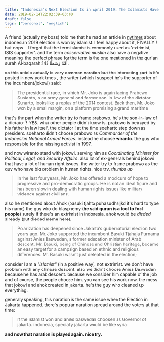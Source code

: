 ```yaml
---
title: "Indonesia’s Next Election Is in April 2019. The Islamists Have Already Won. Really ?"
date: 2019-02-14T22:02:39+03:00
draft: false
tags: ["personal", "english"]
---
```


 A friend (actually my boss) told me that he read an article in [nytimes](https://www.nytimes.com/2019/02/14/opinion/indonesia-election-religion-islam-islamists.html) about indonesian 2019 election is won by islamist. I feel happy about it, FINALLY ! but oops... I forgot that the term islamist is commonly used as 'extrimist, ISIS supporter'. and the term *conservative muslim* also have a negative meaning. the perfect phrase for the term is the one mentioned in the qur'an surah Al-baqarah:143 أُمَّةً وَسَطًا.  

so this article actually is very common naration but the interesting part is it's posted in new york times , the writer (which I suspect he's the supporter of the incumbent/jokowi) said:

> The presidential race, in which Mr. Joko is again facing Prabowo Subianto, a ex-army general and former son-in-law of the dictator Suharto, looks like a replay of the 2014 contest. Back then, Mr. Joko won by a small margin, on a platform promising a grand maritime 

that's the part when the writer try to frame prabowo. he's the son-in-law of a dictator ? YES. what other people didn't know is. prabowo is betrayed by his father in law itself, the dictator ! at the time soeharto step down as president. soeharto didn't choose prabowo as *Commander of the Indonesian National Armed Forces*. instead he choose **wiranto**. the guy who responsible for the missing activist in 1997.

and now wiranto stand with jokowi. serving him as *Coordinating Minister for Political, Legal, and Security Affairs*. also lot of ex-generals behind jokowi that have a lot of human right issues. the writer try to frame prabowo as the guy who have big problem in human rights. nice try. *thumbs up*

> In the last four years, Mr. Joko has offered a modicum of hope to progressive and pro-democratic groups. He is not an ideal figure and has been slow in dealing with human rights issues like military violence against civilians.

also he mentioned about Ahok (basuki tjahta puhasudhaljkd it's hard to type his name) the guy who do blasphemy (**he said quran is a tool to fool people**) surely if there's an extrimist in indonesia. ahok would be *dieded* already (put dieded meme here). 

> Polarization has deepened since Jakarta’s gubernatorial election two years ago. Mr. Joko supported the incumbent Basuki Tjahaja Purnama against Anies Baswedan, a former education minister of Arab descent. Mr. Basuki, being of Chinese and Christian heritage, became an easy target for a campaign based on ethnic and religious differences. Mr. Basuki wasn’t just defeated in the election;

consider I am a *"islamist"* (in a positive way). not extrimist. we don't have problem with any chinese descent. also we didn't choose Anies Baswedan because he has arab descent. because we consider him capable of the job and of course, the people choose him. you can see his work now. the mess that jokowi and ahok created in jakarta. he's the guy who cleaned up everything.

generaly speaking, this naration is the same issue when the Election in Jakarta happened. there's popular naration spread around the voters at that time: 

> if the islamist won and anies baswedan choosen as Governor of jakarta. indonesia, specially jakarta would be like syria 

**and now that naration is played again. nice try.**

